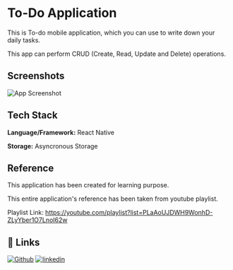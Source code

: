 
# To-Do Application

This is To-do mobile application, which you can use to write down your daily tasks. 

This app can perform CRUD (Create, Read, Update and Delete) operations. 


## Screenshots

![App Screenshot](https://via.placeholder.com/468x300?text=App+Screenshot+Here)


## Tech Stack

**Language/Framework:** React Native

**Storage:** Asyncronous Storage


## Reference
This application has been created for learning purpose.

This entire application's reference has been taken from youtube playlist.

Playlist Link: https://youtube.com/playlist?list=PLaAoUJDWH9WonhD-ZLyYber1O7LnoI62w
## 🔗 Links
[![Github](https://img.shields.io/badge/github-000?style=for-the-badge&logo=ko-fi&logoColor=white)](https://github.com/DharmikPansuriya/)
[![linkedin](https://img.shields.io/badge/linkedin-0A66C2?style=for-the-badge&logo=linkedin&logoColor=white)](https://www.linkedin.com/in/dharmikpansuriya/)

